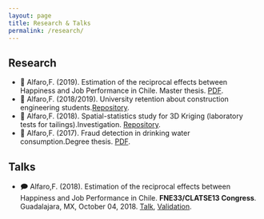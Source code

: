 ```yaml
---
layout: page
title: Research & Talks
permalink: /research/
---
```


## **Research**
- 🧾 Alfaro,F. (2019). Estimation of the reciprocal effects between Happiness and Job Performance in Chile. Master thesis. [PDF](https://gitlab.com/FAAM/mkdocs/-/blob/master/docs/files/researches/tesis_master.pdf).
- 🧾 Alfaro,F. (2018/2019). University retention about construction engineering students.[Repository](https://gitlab.com/FAAM).
- 🧾 Alfaro,F. (2018). Spatial-statistics study for 3D Kriging (laboratory tests for tailings).Investigation. [Repository](https://gitlab.com/FAAM).
- 🧾 Alfaro,F. (2017). Fraud detection in drinking water consumption.Degree thesis. [PDF](https://gitlab.com/FAAM/mkdocs/-/blob/master/docs/files/researches/tesis_degree.pdf).


## **Talks**

- 🗩 Alfaro,F. (2018). Estimation of the reciprocal effects between Happiness and Job Performance in Chile. **FNE33/CLATSE13 Congress**. 
Guadalajara, MX, October 04, 2018. [Talk](https://gitlab.com/FAAM/mkdocs/-/blob/master/docs/files/talks/FNE33_talk.pdf), [Validation](https://gitlab.com/FAAM/mkdocs/-/blob/master/docs/files/talks/FNE33_val.pdf).
